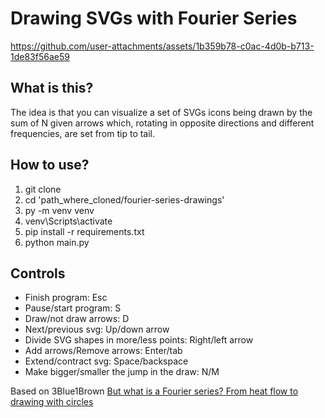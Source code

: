 # Drawing SVGs with Fourier Series
https://github.com/user-attachments/assets/1b359b78-c0ac-4d0b-b713-1de83f56ae59

## What is this?
The idea is that you can visualize a set of SVGs icons being drawn by the sum of N given arrows which, rotating in opposite directions and different frequencies, are set from tip to tail.

## How to use?
1. git clone
2. cd 'path_where_cloned/fourier-series-drawings'
3. py -m venv venv
4. venv\Scripts\activate
5. pip install -r requirements.txt
6. python main.py

## Controls
- Finish program: Esc
- Pause/start program: S
- Draw/not draw arrows: D
- Next/previous svg: Up/down arrow
- Divide SVG shapes in more/less points: Right/left arrow
- Add arrows/Remove arrows: Enter/tab
- Extend/contract svg: Space/backspace
- Make bigger/smaller the jump in the draw: N/M

Based on 3Blue1Brown [But what is a Fourier series? From heat flow to drawing with circles](https://www.youtube.com/watch?v=r6sGWTCMz2k)
